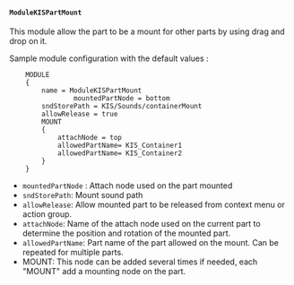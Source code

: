 #### `ModuleKISPartMount`

This module allow the part to be a mount for other parts by using drag and drop on it.

Sample module configuration with the default values :
```
	MODULE
	{
		name = ModuleKISPartMount
                mountedPartNode = bottom
		sndStorePath = KIS/Sounds/containerMount
		allowRelease = true
		MOUNT
		{
			attachNode = top
			allowedPartName= KIS_Container1
			allowedPartName= KIS_Container2
		}
	}
```

- `mountedPartNode` : Attach node used on the part mounted 
- `sndStorePath`: Mount sound path
- `allowRelease`: Allow mounted part to be released from context menu or action group.
- `attachNode`: Name of the attach node used on the current part to determine the position and rotation of the mounted part.
- `allowedPartName`: Part name of the part allowed on the mount. Can be repeated for multiple parts.
- MOUNT: This node can be added several times if needed, each "MOUNT" add a mounting node on the part.